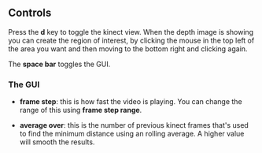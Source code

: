 ## Controls

Press the **d** key to toggle the kinect view. When the depth image is showing you can create the region of interest, by clicking the mouse in the top left of the area you want and then moving to the bottom right and clicking again.

The **space bar** toggles the GUI.

### The GUI

- **frame step**: this is how fast the video is playing. You can change the range of this using **frame step range**.

- **average over**: this is the number of previous kinect frames that's used to find the minimum distance using an rolling average. A higher value will smooth the results.
